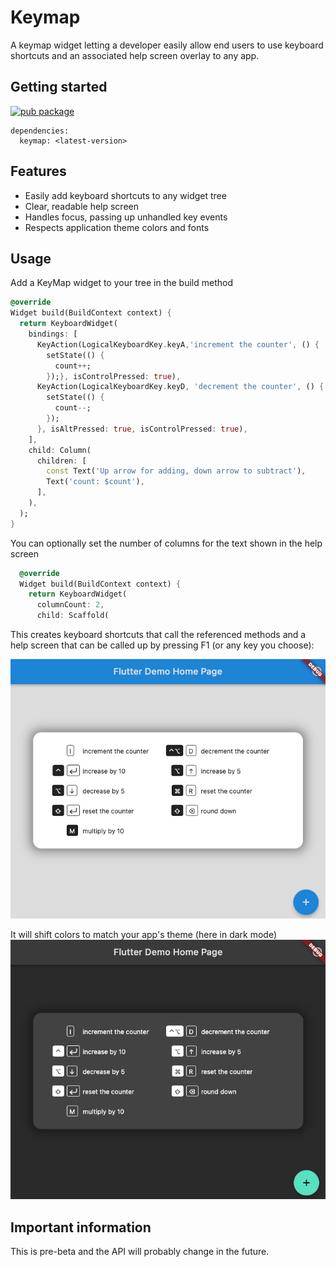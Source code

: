 # Keymap

A keymap widget letting a developer easily allow end users to use keyboard shortcuts
and an associated help screen overlay to any app.

## Getting started

[![pub package](https://img.shields.io/pub/v/keymap.svg)](https://pub.dev/packages/keymap)

```
dependencies:
  keymap: <latest-version>
```

## Features

- Easily add keyboard shortcuts to any widget tree
- Clear, readable help screen 
- Handles focus, passing up unhandled key events
- Respects application theme colors and fonts

## Usage

Add a KeyMap widget to your tree in the build method
```dart
@override
Widget build(BuildContext context) {
  return KeyboardWidget(
    bindings: [
      KeyAction(LogicalKeyboardKey.keyA,'increment the counter', () {
        setState(() {
          count++;
        });}, isControlPressed: true),
      KeyAction(LogicalKeyboardKey.keyD, 'decrement the counter', () {
        setState(() {
          count--;
        });
      }, isAltPressed: true, isControlPressed: true),
    ],
    child: Column(
      children: [
        const Text('Up arrow for adding, down arrow to subtract'),
        Text('count: $count'),
      ],
    ),
  );
}
```

You can optionally set the number of columns for the text shown in the help screen

```dart
  @override
  Widget build(BuildContext context) {
    return KeyboardWidget(
      columnCount: 2,
      child: Scaffold(

```
This creates keyboard shortcuts that call the referenced methods and a help screen
that can be called up by pressing F1 (or any key you choose):

![<img src="https://github.com/pmutisya/keymap/raw/main/doc/light_mode.png">](doc/light_mode.png)

It will shift colors to match your app's theme (here in dark mode)
![<img src="https://github.com/pmutisya/keymap/raw/main/doc/dark_mode.png">](doc/dark_mode.png)

## Important information

This is pre-beta and the API will probably change in the future.
